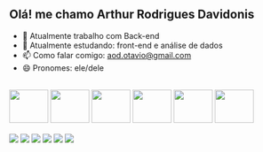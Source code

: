 ## Olá! me chamo Arthur Rodrigues Davidonis


- 🔭 Atualmente trabalho com Back-end
- 🌱 Atualmente estudando: front-end e análise de dados
- 📫 Como falar comigo: aod.otavio@gmail.com
- 😄 Pronomes: ele/dele

<div style="display: inline_block"><br>
  <img align="center"  height="60" width="70" src="https://cdn.jsdelivr.net/gh/devicons/devicon@latest/icons/php/php-original.svg" />
  <img align="center"  height="60" width="70" src="https://cdn.jsdelivr.net/gh/devicons/devicon@latest/icons/laravel/laravel-original.svg" />
  <img align="center"  height="60" width="70" src="https://cdn.jsdelivr.net/gh/devicons/devicon@latest/icons/mysql/mysql-original-wordmark.svg" />
  <img align="center"  height="60" width="70" src="https://cdn.jsdelivr.net/gh/devicons/devicon@latest/icons/html5/html5-original-wordmark.svg" />
  <img align="center"  height="60" width="70" src="https://cdn.jsdelivr.net/gh/devicons/devicon@latest/icons/css3/css3-original-wordmark.svg" />
  <img align="center"  height="60" width="70" src="https://cdn.jsdelivr.net/gh/devicons/devicon@latest/icons/python/python-original.svg" />





 
</div>

<div class="contato"> 
  <a href="https://www.youtube.com/channel/UC_-uuuZbY0AAt9CViNzvc-Q" target="_blank"><img src="https://img.shields.io/badge/YouTube-FF0000?style=for-the-badge&logo=youtube&logoColor=white" target="_blank"></a>
  <a href="https://instagram.com/rafaballerini" target="_blank"><img src="https://img.shields.io/badge/-Instagram-%23E4405F?style=for-the-badge&logo=instagram&logoColor=white" target="_blank"></a>
 	<a href="https://www.twitch.tv/rafaballerinii" target="_blank"><img src="https://img.shields.io/badge/Twitch-9146FF?style=for-the-badge&logo=twitch&logoColor=white" target="_blank"></a>
 <a href="https://discord.gg/wagxzStdcR" target="_blank"><img src="https://img.shields.io/badge/Discord-7289DA?style=for-the-badge&logo=discord&logoColor=white" target="_blank"></a> 
  <a href = "mailto:contatorafaballerini@gmail.com"><img src="https://img.shields.io/badge/-Gmail-%23333?style=for-the-badge&logo=gmail&logoColor=white" target="_blank"></a>
  <a href="https://www.linkedin.com/in/rafaella-ballerini-45875016a" target="_blank"><img src="https://img.shields.io/badge/-LinkedIn-%230077B5?style=for-the-badge&logo=linkedin&logoColor=white" target="_blank"></a> 
  
</div>

<style>
  .contato{
      margin-top: 20px;
  }
  
</style>

